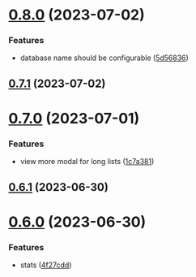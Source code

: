 # [0.8.0](https://github.com/dotmethodme/storywise/compare/0.7.1...0.8.0) (2023-07-02)


### Features

* database name should be configurable ([5d56836](https://github.com/dotmethodme/storywise/commit/5d56836e1df50bedcabc1c082c150ccd46ac0ceb))



## [0.7.1](https://github.com/dotmethodme/storywise/compare/0.7.0...0.7.1) (2023-07-02)



# [0.7.0](https://github.com/dotmethodme/storywise/compare/0.6.1...0.7.0) (2023-07-01)


### Features

* view more modal for long lists ([1c7a381](https://github.com/dotmethodme/storywise/commit/1c7a3815b022cb01ebc24f1693bfb970e5b2fc36))



## [0.6.1](https://github.com/dotmethodme/storywise/compare/0.6.0...0.6.1) (2023-06-30)



# [0.6.0](https://github.com/dotmethodme/storywise/compare/0.5.0...0.6.0) (2023-06-30)


### Features

* stats ([4f27cdd](https://github.com/dotmethodme/storywise/commit/4f27cdd13a282493e97d5ebb2aa0d0dca1a34593))



